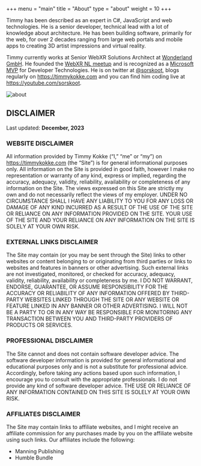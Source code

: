 +++
menu = "main"
title = "About"
type = "about"
weight = 10
+++

Timmy has been described as an expert in C#, JavaScript and web technologies. He is a senior developer, technical lead with a lot of knowledge about architecture. He has been building software, primarily for the web, for over 2 decades ranging from large web portals and mobile apps to creating 3D artist impressions and virtual reality. 

Timmy currently works at Senior WebXR Solutions Architect at [Wonderland GmbH](https://wonderlandengine.com). He founded the [WebXR NL meetup](https://webxr.nl) and is recognized as a [Microsoft MVP](https://mvp.microsoft.com/en-us/PublicProfile/4029159?fullName=Timmy%20%20Kokke) for Developer Technologies. He is on twitter at [@sorskoot](https://twitter.com/sorskoot), blogs regularly on https://timmykokke.com and you can find him coding live at https://youtube.com/sorskoot.

![about](../images/mac.jpg)

## DISCLAIMER

Last updated: **December, 2023**

### WEBSITE DISCLAIMER

All information provided by Timmy Kokke (“I,” “me” or “my”) on https://timmykokke.com (the “Site”) is for general informational purposes only. All information on the Site is provided in good faith, however I make no representation or warranty of any kind, express or implied, regarding the accuracy, adequacy, validity, reliability, availability or completeness of any information on the Site. 
The views expressed on this Site are strictly my own and do not necessarily reflect the views of my employer. UNDER NO CIRCUMSTANCE SHALL I HAVE ANY LIABILITY TO YOU FOR ANY LOSS OR DAMAGE OF ANY KIND INCURRED AS A RESULT OF THE USE OF THE SITE OR RELIANCE ON ANY INFORMATION PROVIDED ON THE SITE. YOUR USE OF THE SITE AND YOUR RELIANCE ON ANY INFORMATION ON THE SITE IS SOLELY AT YOUR OWN RISK.

### EXTERNAL LINKS DISCLAIMER

The Site may contain (or you may be sent through the Site) links to other websites or content belonging to or originating from third parties or links to websites and features in banners or other advertising. Such external links are not investigated, monitored, or checked for accuracy, adequacy, validity, reliability, availability or completeness by me. I DO NOT WARRANT, ENDORSE, GUARANTEE, OR ASSUME RESPONSIBILITY FOR THE ACCURACY OR RELIABILITY OF ANY INFORMATION OFFERED BY THIRD-PARTY WEBSITES LINKED THROUGH THE SITE OR ANY WEBSITE OR FEATURE LINKED IN ANY BANNER OR OTHER ADVERTISING. I WILL NOT BE A PARTY TO OR IN ANY WAY BE RESPONSIBLE FOR MONITORING ANY TRANSACTION BETWEEN YOU AND THIRD-PARTY PROVIDERS OF PRODUCTS OR SERVICES.

### PROFESSIONAL DISCLAIMER

The Site cannot and does not contain software developer advice. The software developer information is provided for general informational and educational purposes only and is not a substitute for professional advice. Accordingly, before taking any actions based upon such information, I encourage you to consult with the appropriate professionals. I do not provide any kind of software developer advice. THE USE OR RELIANCE OF ANY INFORMATION CONTAINED ON THIS SITE IS SOLELY AT YOUR OWN RISK.

### AFFILIATES DISCLAIMER

The Site may contain links to affiliate websites, and I might receive an affiliate commission for any purchases made by you on the affiliate website using such links. Our affiliates include the following:
- Manning Publishing
- Humble Bundle
